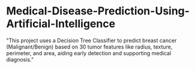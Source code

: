 # Medical-Disease-Prediction-Using-Artificial-Intelligence
"This project uses a Decision Tree Classifier to predict breast cancer (Malignant/Benign) based on 30 tumor features like radius, texture, perimeter, and area, aiding early detection and supporting medical diagnosis."
